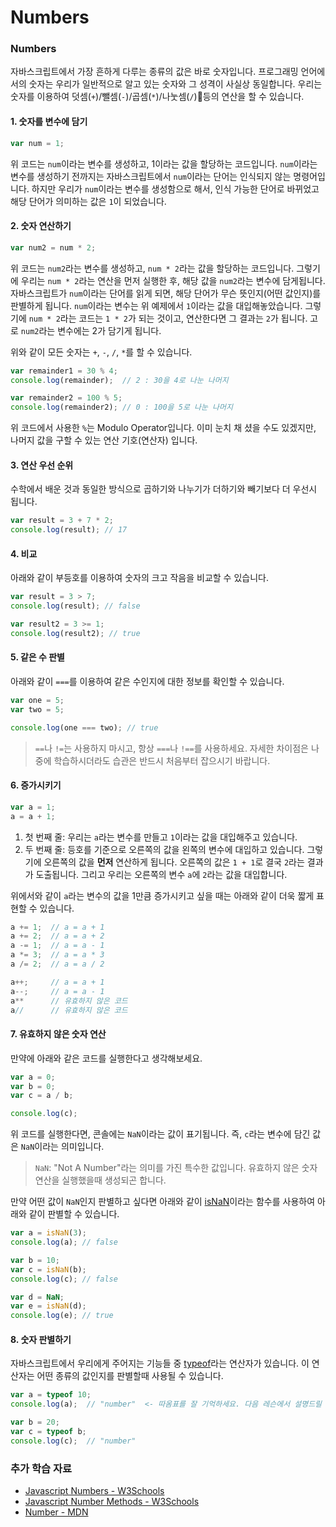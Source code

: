 # Numbers

### Numbers

자바스크립트에서 가장 흔하게 다루는 종류의 값은 바로 숫자입니다. 프로그래밍 언어에서의 숫자는 우리가 일반적으로 알고 있는 숫자와 그 성격이 사실상 동일합니다. 우리는 숫자를 이용하여 덧셈(`+`)/뺄셈(`-`)/곱셈(`*`)/나눗셈(`/`)등의 연산을 할 수 있습니다.

#### 1. 숫자를 변수에 담기

```javascript
var num = 1;
```

위 코드는 `num`이라는 변수를 생성하고, 1이라는 값을 할당하는 코드입니다. `num`이라는 변수를 생성하기 전까지는 자바스크립트에서 `num`이라는 단어는 인식되지 않는 명령어입니다. 하지만 우리가 `num`이라는 변수를 생성함으로 해서, 인식 가능한 단어로 바뀌었고 해당 단어가 의미하는 값은 `1`이 되었습니다.

#### 2. 숫자 연산하기

```javascript
var num2 = num * 2;
```

위 코드는 `num2`라는 변수를 생성하고, `num * 2`라는 값을 할당하는 코드입니다. 그렇기에 우리는 `num * 2`라는 연산을 먼저 실행한 후, 해당 값을 `num2`라는 변수에 담게됩니다. 자바스크립트가 `num`이라는 단어를 읽게 되면, 해당 단어가 무슨 뜻인지(어떤 값인지)를 판별하게 됩니다. `num`이라는 변수는 위 예제에서 `1`이라는 값을 대입해놓았습니다. 그렇기에 `num * 2`라는 코드는 `1 * 2`가 되는 것이고, 연산한다면 그 결과는 `2`가 됩니다. 고로 `num2`라는 변수에는 2가 담기게 됩니다.

위와 같이 모든 숫자는 `+`, `-`, `/`, `*`를 할 수 있습니다.

```javascript
var remainder1 = 30 % 4;
console.log(remainder);  // 2 : 30을 4로 나눈 나머지

var remainder2 = 100 % 5;
console.log(remainder2); // 0 : 100을 5로 나눈 나머지
```

위 코드에서 사용한 `%`는 Modulo Operator입니다. 이미 눈치 채 셨을 수도 있겠지만, 나머지 값을 구할 수 있는 연산 기호(연산자) 입니다.

#### 3. 연산 우선 순위

수학에서 배운 것과 동일한 방식으로 곱하기와 나누기가 더하기와 빼기보다 더 우선시 됩니다.

```javascript
var result = 3 + 7 * 2;
console.log(result); // 17
```

#### 4. 비교

아래와 같이 부등호를 이용하여 숫자의 크고 작음을 비교할 수 있습니다.

```javascript
var result = 3 > 7;
console.log(result); // false

var result2 = 3 >= 1;
console.log(result2); // true
```

#### 5. 같은 수 판별

아래와 같이 `===`를 이용하여 같은 수인지에 대한 정보를 확인할 수 있습니다.

```javascript
var one = 5;
var two = 5;

console.log(one === two); // true
```

> `==`나 `!=`는 사용하지 마시고, 항상 `===`나 `!==`를 사용하세요. 자세한 차이점은 나중에 학습하시더라도 습관은 반드시 처음부터 잡으시기 바랍니다.

#### 6. 증가시키기

```javascript
var a = 1;
a = a + 1;
```

1. 첫 번째 줄: 우리는 `a`라는 변수를 만들고 `1`이라는 값을 대입해주고 있습니다.
2. 두 번째 줄: 등호를 기준으로 오른쪽의 값을 왼쪽의 변수에 대입하고 있습니다. 그렇기에 오른쪽의 값을 **먼저** 연산하게 됩니다. 오른쪽의 값은 `1 + 1`로 결국 `2`라는 결과가 도출됩니다. 그리고 우리는 오른쪽의 변수 `a`에 `2`라는 값을 대입합니다.

위에서와 같이 `a`라는 변수의 값을 1만큼 증가시키고 싶을 때는 아래와 같이 더욱 짧게 표현할 수 있습니다.

```javascript
a += 1;  // a = a + 1
a += 2;  // a = a + 2
a -= 1;  // a = a - 1
a *= 3;  // a = a * 3
a /= 2;  // a = a / 2 

a++;     // a = a + 1
a--;     // a = a - 1
a**      // 유효하지 않은 코드
a//      // 유효하지 않은 코드
```

#### 7. 유효하지 않은 숫자 연산

만약에 아래와 같은 코드를 실행한다고 생각해보세요.

```javascript
var a = 0;
var b = 0;
var c = a / b;

console.log(c);
```

위 코드를 실행한다면, 콘솔에는 `NaN`이라는 값이 표기됩니다. 즉, `c`라는 변수에 담긴 값은 `NaN`이라는 의미입니다.

> `NaN`: "Not A Number"라는 의미를 가진 특수한 값입니다. 유효하지 않은 숫자 연산을 실행했을때 생성되곤 합니다.

만약 어떤 값이 `NaN`인지 판별하고 싶다면 아래와 같이 [isNaN](https://developer.mozilla.org/ko/docs/Web/JavaScript/Reference/Global\_Objects/isNaN)이라는 함수를 사용하여 아래와 같이 판별할 수 있습니다.

```javascript
var a = isNaN(3);
console.log(a); // false

var b = 10;
var c = isNaN(b);
console.log(c); // false

var d = NaN;
var e = isNaN(d);
console.log(e); // true
```

#### 8. 숫자 판별하기

자바스크립트에서 우리에게 주어지는 기능들 중 [typeof](https://developer.mozilla.org/ko/docs/Web/JavaScript/Reference/Operators/typeof)라는 연산자가 있습니다. 이 연산자는 어떤 종류의 값인지를 판별할때 사용될 수 있습니다.

```javascript
var a = typeof 10;
console.log(a);  // "number"  <- 따옴표를 잘 기억하세요. 다음 레슨에서 설명드릴 예정입니다.

var b = 20;
var c = typeof b;
console.log(c);  // "number"
```

### 추가 학습 자료

* [Javascript Numbers - W3Schools](https://www.w3schools.com/js/js\_numbers.asp)
* [Javascript Number Methods - W3Schools](https://www.w3schools.com/js/js\_number\_methods.asp)
* [Number - MDN](https://developer.mozilla.org/ko/docs/Web/JavaScript/Reference/Global\_Objects/Number)
